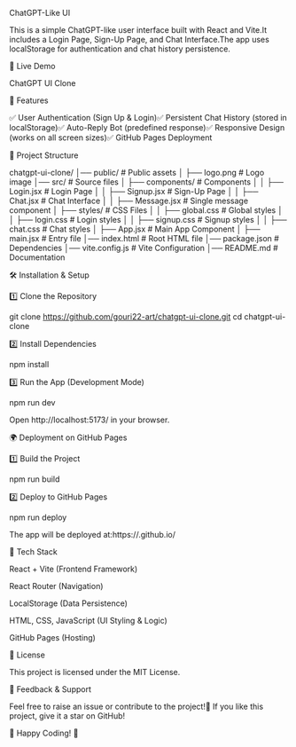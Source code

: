 ChatGPT-Like UI

This is a simple ChatGPT-like user interface built with React and Vite.It includes a Login Page, Sign-Up Page, and Chat Interface.The app uses localStorage for authentication and chat history persistence.

🚀 Live Demo

ChatGPT UI Clone

📌 Features

✅ User Authentication (Sign Up & Login)✅ Persistent Chat History (stored in localStorage)✅ Auto-Reply Bot (predefined response)✅ Responsive Design (works on all screen sizes)✅ GitHub Pages Deployment

📁 Project Structure

chatgpt-ui-clone/
│── public/                   # Public assets
│   ├── logo.png              # Logo image
│── src/                      # Source files
│   ├── components/           # Components
│   │   ├── Login.jsx         # Login Page
│   │   ├── Signup.jsx        # Sign-Up Page
│   │   ├── Chat.jsx          # Chat Interface
│   │   ├── Message.jsx       # Single message component
│   ├── styles/               # CSS Files
│   │   ├── global.css        # Global styles
│   │   ├── login.css         # Login styles
│   │   ├── signup.css        # Signup styles
│   │   ├── chat.css          # Chat styles
│   ├── App.jsx               # Main App Component
│   ├── main.jsx              # Entry file
│── index.html                # Root HTML file
│── package.json              # Dependencies
│── vite.config.js            # Vite Configuration
│── README.md                 # Documentation

🛠 Installation & Setup

1️⃣ Clone the Repository

git clone https://github.com/gouri22-art/chatgpt-ui-clone.git
cd chatgpt-ui-clone

2️⃣ Install Dependencies

npm install

3️⃣ Run the App (Development Mode)

npm run dev

Open http://localhost:5173/ in your browser.

🌍 Deployment on GitHub Pages

1️⃣ Build the Project

npm run build

2️⃣ Deploy to GitHub Pages

npm run deploy

The app will be deployed at:https://<your-username>.github.io/

🔧 Tech Stack

React + Vite (Frontend Framework)

React Router (Navigation)

LocalStorage (Data Persistence)

HTML, CSS, JavaScript (UI Styling & Logic)

GitHub Pages (Hosting)

🐜 License

This project is licensed under the MIT License.

💬 Feedback & Support

Feel free to raise an issue or contribute to the project!🌟 If you like this project, give it a star on GitHub!

🎉 Happy Coding! 🚀

